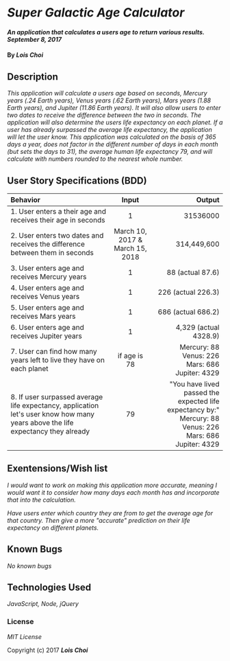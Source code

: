 # _Super Galactic Age Calculator_

#### _An application that calculates a users age to return various results. September 8, 2017_

#### By _**Lois Choi**_

## Description

_This application will calculate a users age based on seconds, Mercury years (.24 Earth years), Venus years (.62 Earth years), Mars years (1.88 Earth years), and Jupiter (11.86 Earth years). It will also allow users to enter two dates to receive the difference between the two in seconds. The application will also determine the users life expectancy on each planet. If a user has already surpassed the average life expectancy, the application will let the user know. This application was calculated on the basis of 365 days a year, does not factor in the different number of days in each month (but sets the days to 31), the average human life expectancy 79, and will calculate with numbers rounded to the nearest whole number._


## User Story Specifications (BDD)

| Behavior | Input | Output |
| :---         |     :---:      |          ---: |
| 1. User enters a their age and receives their age in seconds | 1 | 31536000|
| 2. User enters two dates and receives the difference between them in seconds | March 10, 2017 & March 15, 2018 | 314,449,600|
| 3. User enters age and receives Mercury years | 1 | 88 (actual 87.6) |
| 4. User enters age and receives Venus years | 1 | 226 (actual 226.3) |
| 5. User enters age and receives Mars years | 1 | 686 (actual 686.2) |
| 6. User enters age and receives Jupiter years | 1 | 4,329 (actual 4328.9) |
| 7. User can find how many years left to live they have on each planet | if age is 78 | Mercury: 88 <br> Venus: 226 <br> Mars: 686 <br> Jupiter: 4329 |
| 8. If user surpassed average life expectancy, application let's user know how many years above the life expectancy they already | 79 | "You have lived passed the expected life expectancy by:" <br> Mercury: 88 <br> Venus: 226 <br> Mars: 686 <br> Jupiter: 4329 |

## Exentensions/Wish list

_I would want to work on making this application more accurate, meaning I would want it to consider how many days each month has and incorporate that into the calculation._

_Have users enter which country they are from to get the average age for that country. Then give a more "accurate" prediction on their life expectancy on different planets._

## Known Bugs

_No known bugs_


## Technologies Used

_JavaScript, Node, jQuery_

### License

*MIT License*

Copyright (c) 2017 **_Lois Choi_**
